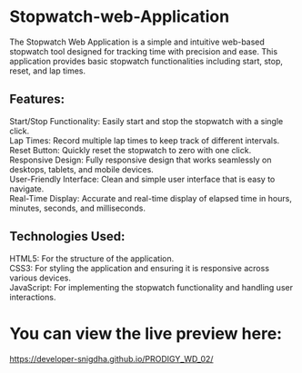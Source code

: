 # Stopwatch-web-Application
The Stopwatch Web Application is a simple and intuitive web-based stopwatch tool designed for tracking time with precision and ease. This application provides basic stopwatch functionalities including start, stop, reset, and lap times.

## Features: 
Start/Stop Functionality: Easily start and stop the stopwatch with a single click.<br>
Lap Times: Record multiple lap times to keep track of different intervals.<br>
Reset Button: Quickly reset the stopwatch to zero with one click.<br>
Responsive Design: Fully responsive design that works seamlessly on desktops, tablets, and mobile devices.<br>
User-Friendly Interface: Clean and simple user interface that is easy to navigate.<br>
Real-Time Display: Accurate and real-time display of elapsed time in hours, minutes, seconds, and milliseconds.<br>

## Technologies Used:
HTML5: For the structure of the application.<br>
CSS3: For styling the application and ensuring it is responsive across various devices. <br>
JavaScript: For implementing the stopwatch functionality and handling user interactions.<br>

# You can view the live preview here:
https://developer-snigdha.github.io/PRODIGY_WD_02/

